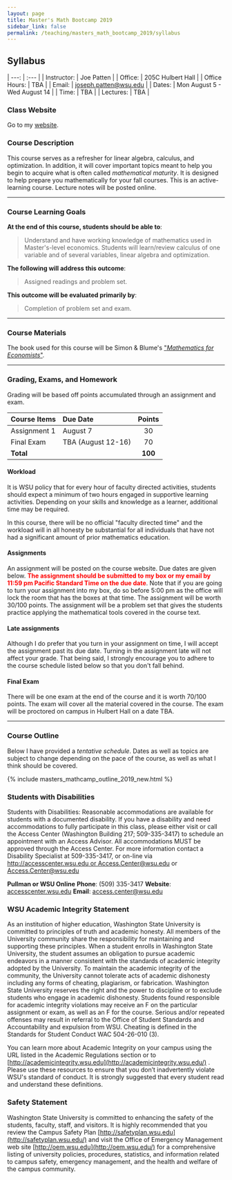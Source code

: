 ```yaml
---
layout: page
title: Master's Math Bootcamp 2019
sidebar_link: false
permalink: /teaching/masters_math_bootcamp_2019/syllabus
---
```


## Syllabus

| ---: | :--- |
| Instructor: | Joe Patten |
| Office: | 205C Hulbert Hall |
| Office Hours: | TBA |
| Email: | [joseph.patten@wsu.edu](mailto:joseph.patten@wsu.edu) |
| Dates: | Mon August 5 - Wed August 14 |
| Time: | TBA |
| Lectures: | TBA |

### Class Website
Go to my [website](http://joepatten.com/teaching/masters_math_bootcamp_2019).

### Course Description

This course serves as a refresher for linear algebra, calculus, and optimization. In addition, it will cover important topics meant to help you begin to acquire what is often called *mathematical maturity*.  It is designed to help prepare you mathematically for your fall courses.  This is an active-learning course.  Lecture notes will be posted online.

---

### Course Learning Goals

**At the end of this course, students should be able to**:
>Understand and have working knowledge of mathematics used in Master's-level economics.  Students will learn/review calculus of one variable and of several variables, linear algebra and optimization.  

**The following will address this outcome**:
> Assigned readings and problem set.

**This outcome will be evaluated primarily by**:
> Completion of problem set and exam.

---

### Course Materials

The book used for this course will be Simon & Blume's ["*Mathematics for Economists*"][1].  

[1]: http://www.amazon.com/Mathematics-Economists-Carl-P-Simon/dp/0393957330/ref=sr_1_1?ie=UTF8&qid=1458096199&sr=8-1&keywords=Mathematics+for+economics+blume "Mathematics for Economists"

---

### Grading, Exams, and Homework 
Grading will be based off points accumulated through an assignment and exam.

| Course Items | Due Date | Points |
| :---   | :---  | :---:  |
| Assignment 1 | August 7 | 30 |
| Final Exam | TBA (August 12-16) | 70 |
| **Total** | | **100** |

#### Workload

It is WSU policy that for every hour of faculty directed activities, students should expect a minimum of two hours engaged in supportive learning activities.  Depending on your skills and knowledge as a learner, additional time may be required.

In this course, there will be no official "faculty directed time" and the workload will in all honesty be substantial for all individuals that have not had a significant amount of prior mathematics education.

#### Assignments

An assignment will be posted on the course website.  Due dates are given below.  <font color="red">**The assignment should be submitted to my box or my email by 11:59 pm Pacific Standard Time on the due date**</font>.  Note that if you are going to turn your assignment into my box, do so before 5:00 pm as the office will lock the room that has the boxes at that time.  The assignment will be worth 30/100 points.  The assignment will be a problem set that gives the students practice applying the mathematical tools covered in the course text.

#### Late assignments

Although I do prefer that you turn in your assignment on time, I will accept the assignment past its due date. Turning in the assignment late will not affect your grade. That being said, I strongly encourage you to adhere to the course schedule listed below so that you don't fall behind. 

#### Final Exam

There will be one exam at the end of the course and it is worth 70/100 points.  The exam will cover all the material covered in the course.  The exam will be proctored on campus in Hulbert Hall on a date TBA.

---

### Course Outline

Below I have provided a *tentative schedule*. Dates as well as topics are subject to change depending on the pace of the course, as well as what I think should be covered.

{% include masters_mathcamp_outline_2019_new.html %}

### Students with Disabilities

Students with Disabilities: Reasonable accommodations are available for students with a documented disability. If you have a disability and need accommodations to fully participate in this class, please either visit or call the Access Center (Washington Building 217; 509-335-3417) to schedule an appointment with an Access Advisor. All accommodations MUST be approved through the Access Center. For more information contact a Disability Specialist at 509-335-3417, or on-line via [http://accesscenter.wsu.edu or Access.Center@wsu.edu](http://accesscenter.wsu.edu) or [Access.Center@wsu.edu](mailto:access.center@wsu.edu)

**Pullman or WSU Online** 
**Phone**: (509) 335-3417 
**Website**: [accesscenter.wsu.edu](http://accesscenter.wsu.edu) 
**Email**: [access.center@wsu.edu](mailto:access.center@wsu.edu)

### WSU Academic Integrity Statement

As an institution of higher education, Washington State University is committed to principles of truth and academic honesty. All members of the University community share the responsibility for maintaining and supporting these principles. When a student enrolls in Washington State University, the student assumes an obligation to pursue academic endeavors in a manner consistent with the standards of academic integrity adopted by the University. To maintain the academic integrity of the community, the University cannot tolerate acts of academic dishonesty including any forms of cheating, plagiarism, or fabrication. Washington State University reserves the right and the power to discipline or to exclude students who engage in academic dishonesty. Students found responsible for academic integrity violations may receive an F on the particular assignment or exam, as well as an F for the course.  Serious and/or repeated offenses may result in referral to the Office of Student Standards and Accountability and expulsion from WSU. Cheating is defined in the Standards for Student Conduct WAC 504-26-010 (3).

You can learn more about Academic Integrity on your campus using the URL listed in the Academic Regulations section or to [http://academicintegrity.wsu.edu](http://academicintegrity.wsu.edu/) . Please use these resources to ensure that you don’t inadvertently violate WSU's standard of conduct. It is strongly suggested that every student read and understand these definitions.


### Safety Statement

Washington State University is committed to enhancing the safety of the students, faculty, staff, and visitors. It is highly recommended that you review the Campus Safety Plan [http://safetyplan.wsu.edu](http://safetyplan.wsu.edu/) and visit the Office of Emergency Management web site [http://oem.wsu.edu](http://oem.wsu.edu/) for a comprehensive listing of university policies, procedures, statistics, and information related to campus safety, emergency management, and the health and welfare of the campus community.

